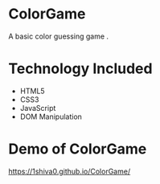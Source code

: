 # ColorGame
A basic color guessing game .

# Technology Included 
  * HTML5
  * CSS3
  * JavaScript
  * DOM Manipulation
# Demo of ColorGame
  https://1shiva0.github.io/ColorGame/
